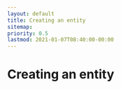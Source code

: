 ```yaml
---
layout: default
title: Creating an entity
sitemap:
priority: 0.5
lastmod: 2021-01-07T08:40:00-00:00
---
```


# Creating an entity